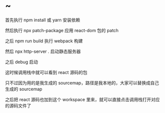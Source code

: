 # ~

首先执行 npm install 或 yarn 安装依赖

然后执行 npx patch-package 应用 react-dom 包的 patch

之后 npm run build 执行 webpack 构建

然后 npx http-server . 启动静态服务器

之后 debug 启动

这时候调用栈中就可以看到 react 源码的包

只不过因为用的是我生成的 sourcemap，路径是我本地的，大家可以替换成自己生成的 sourcemap

之后把 react 源码也加到这个 workspace 里来，就可以直接点击调用栈打开对应的源码文件了
